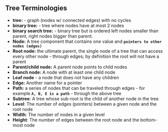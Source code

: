 
## Tree Terminologies
- **tree:** - graph (nodes w/ connected edges) with no cycles
- **binary tree:** - tree where nodes have at most 2 nodes
- **binary search tree:** - binary tree but is ordered left nodes smaller than parent, right nodes bigger than parent.
- **Node:** A tree component that contains one value and **`pointers to other nodes (edges)`**
- **Root node:** the ultimate parent, the single node of a tree that can access every other node - through edges; by definition the root will not have a parent
- **Parent/child node:** A parent node points to child nodes
- **Branch node:** A node with at least one child node
- **Leaf node** - a node that does not have any children
- **Edge:** Another name for a pointer
- **Path:** a series of nodes that can be traveled through edges - for example **`A, B, E is a path`** - through the above tree
- **Subtree**: A tree whose sub-root is the child of another node in the tree
- **Level**: The number of edges (pointers) between a given node and the root node
- **Width**: The number of nodes in a given level
- **Height**: The number of edges between the root node and the bottom-most node
